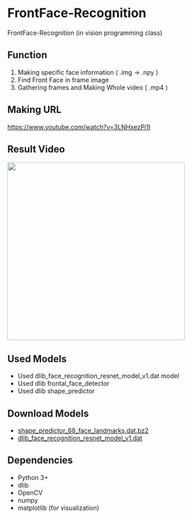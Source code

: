 # FrontFace-Recognition
FrontFace-Recognition (in vision programming class)

## Function

1. Making specific face information ( .img -> .npy )
2. Find Front Face in frame image
3. Gathering frames and Making Whole video ( .mp4 )

## Making URL

https://www.youtube.com/watch?v=3LNHxezPi1I

## Result Video
 <img width="400" src="https://user-images.githubusercontent.com/37185394/60816673-2ad1a880-a1d5-11e9-98d1-02f06cc5c3dd.gif"/>

## Used Models

- Used dlib_face_recognition_resnet_model_v1.dat model
- Used dlib frontal_face_detector
- Used dlib shape_predictor

## Download Models
- [shape_predictor_68_face_landmarks.dat.bz2](https://github.com/davisking/dlib-models/raw/master/shape_predictor_68_face_landmarks.dat.bz2)
- [dlib_face_recognition_resnet_model_v1.dat](https://github.com/kairess/simple_face_recognition/raw/master/models/dlib_face_recognition_resnet_model_v1.dat)

## Dependencies
- Python 3+
- dlib
- OpenCV
- numpy
- matplotlib (for visualization)
